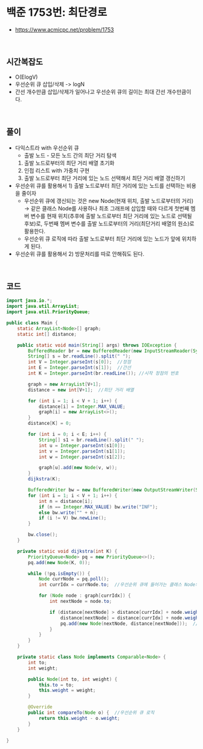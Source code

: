 # 백준 1753번: 최단경로
* https://www.acmicpc.net/problem/1753

<br>

## 시간복잡도
* O(ElogV)
* 우선순위 큐 삽입/삭제 -> logN
* 간선 개수만큼 삽입/삭제가 일어나고 우선순위 큐의 길이는 최대 간선 개수만큼이다. 

<br>

## 풀이
* 다익스트라 with 우선순위 큐
  * 출발 노드 - 모든 노드 간의 최단 거리 탐색
  1) 출발 노드로부터의 최단 거리 배열 초기화
  2) 인접 리스트 with 가중치 구현
  3) 출발 노드로부터 최단 거리에 있는 노드 선택해서 최단 거리 배열 갱신하기 
* 우선순위 큐를 활용해서 1) 출발 노드로부터 최단 거리에 있는 노드를 선택하는 비용을 줄이자
  * 우선순위 큐에 갱신되는 것은 new Node(현재 위치, 출발 노드로부터의 거리) -> 같은 클래스 Node를 사용하나 최초 그래프에 삽입할 때와 다르게 첫번째 멤버 변수를 현재 위치(추후에 출발 노드로부터 최단 거리에 있는 노드로 선택될 후보)로, 두번째 멤버 변수를 출발 노드로부터의 거리(최단거리 배열의 원소)로 활용한다.
  * 우선순위 큐 로직에 따라 출발 노드로부터 최단 거리에 있는 노드가 앞에 위치하게 된다. 
* 우선순위 큐를 활용해서 2) 방문처리를 따로 안해줘도 된다. 

<br> 

## 코드
```java
import java.io.*;
import java.util.ArrayList;
import java.util.PriorityQueue;

public class Main {
    static ArrayList<Node>[] graph;
    static int[] distance;

    public static void main(String[] args) throws IOException {
        BufferedReader br = new BufferedReader(new InputStreamReader(System.in));
        String[] s = br.readLine().split(" ");
        int V = Integer.parseInt(s[0]);  //정점
        int E = Integer.parseInt(s[1]);  //간선
        int K = Integer.parseInt(br.readLine()); //시작 정점의 번호

        graph = new ArrayList[V+1];
        distance = new int[V+1];  //최단 거리 배열

        for (int i = 1; i < V + 1; i++) {
            distance[i] = Integer.MAX_VALUE;
            graph[i] = new ArrayList<>();
        }
        distance[K] = 0;

        for (int i = 0; i < E; i++) {
            String[] s1 = br.readLine().split(" ");
            int u = Integer.parseInt(s1[0]);
            int v = Integer.parseInt(s1[1]);
            int w = Integer.parseInt(s1[2]);

            graph[u].add(new Node(v, w));
        }
        dijkstra(K);

        BufferedWriter bw = new BufferedWriter(new OutputStreamWriter(System.out));
        for (int i = 1; i < V + 1; i++) {
            int n = distance[i];
            if (n == Integer.MAX_VALUE) bw.write("INF");
            else bw.write("" + n);
            if (i != V) bw.newLine();
        }

        bw.close();
    }

    private static void dijkstra(int K) {
        PriorityQueue<Node> pq = new PriorityQueue<>();
        pq.add(new Node(K, 0));

        while (!pq.isEmpty()) {
            Node currNode = pq.poll();
            int currIdx = currNode.to;  //우선순위 큐에 들어가는 클래스 Node의 첫번째 멤버 변수 활용 (to의 의미가 아닌)

            for (Node node : graph[currIdx]) {
                int nextNode = node.to;

                if (distance[nextNode] > distance[currIdx] + node.weight) {  //출발 노드로부터 해당 노드까지의 거리 > 출발 노드부터 현재 노드까지의 거리 + 현재 노드부터 해당 노드까지의 거리
                    distance[nextNode] = distance[currIdx] + node.weight;
                    pq.add(new Node(nextNode, distance[nextNode]));  //우선순위 큐에 들어가는 클래스 Node의 두번째 멤버 변수 활용
                }
            }
        }
    }

    private static class Node implements Comparable<Node> {
        int to;
        int weight;

        public Node(int to, int weight) {
            this.to = to;
            this.weight = weight;
        }

        @Override
        public int compareTo(Node o) {  //우선순위 큐 로직
            return this.weight - o.weight;
        }
    }
    
}
```